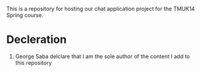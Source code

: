 This is a repository for hosting our chat application project for the TMUK14 Spring course. 

# Decleration
1. George Saba delclare that I am the sole author of the content I add to this repository